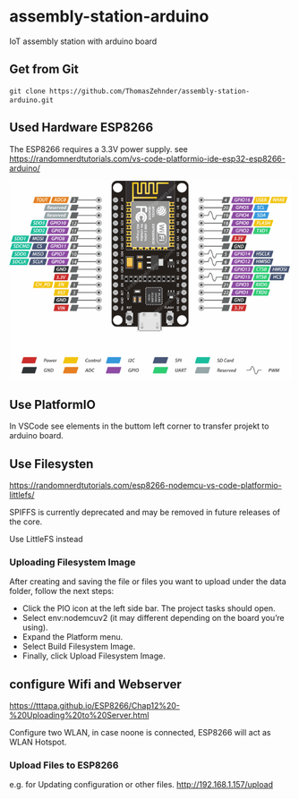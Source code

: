 # assembly-station-arduino
IoT assembly station with arduino board

## Get from Git
    git clone https://github.com/ThomasZehnder/assembly-station-arduino.git

## Used Hardware ESP8266
The ESP8266 requires a 3.3V power supply. 
see https://randomnerdtutorials.com/vs-code-platformio-ide-esp32-esp8266-arduino/

![ESP8266 Pinout](/images/ESP-12E-Development-Board-ESP8266-NodeMCU-Pinout.png)

## Use PlatformIO
In VSCode see elements in the buttom left corner to transfer projekt to arduino board.

## Use Filesysten

https://randomnerdtutorials.com/esp8266-nodemcu-vs-code-platformio-littlefs/

SPIFFS is currently deprecated and may be removed in future releases of the core.

Use LittleFS instead

### Uploading Filesystem Image
After creating and saving the file or files you want to upload under the data folder, follow the next steps:

* Click the PIO icon at the left side bar. The project tasks should open.
* Select env:nodemcuv2 (it may different depending on the board you’re using).
* Expand the Platform menu.
* Select Build Filesystem Image.
* Finally, click Upload Filesystem Image.

## configure Wifi and Webserver

https://tttapa.github.io/ESP8266/Chap12%20-%20Uploading%20to%20Server.html

Configure two WLAN, in case noone is connected, ESP8266 will act as WLAN Hotspot. 

### Upload Files to ESP8266

e.g. for Updating configuration or other files.
http://192.168.1.157/upload